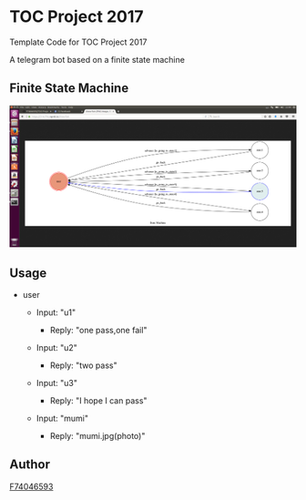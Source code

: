 # TOC Project 2017

Template Code for TOC Project 2017

A telegram bot based on a finite state machine



## Finite State Machine
![fsm](./img/fsm.png)

## Usage
* user
	* Input: "u1"
		* Reply: "one pass,one fail"

	* Input: "u2"
		* Reply: "two pass"
		
	* Input: "u3"
		* Reply: "I hope I can pass"
	
	* Input: "mumi"
		* Reply: "mumi.jpg(photo)"

## Author
[F74046593](https://github.com/F74046593)
